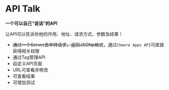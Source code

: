 # API Talk
**一个可以自己“说话”的API**

让API可以告诉你他的作用、地址、请求方式、参数及结果！

* ~~通过一个Server去中转请求，返回JSONp格式~~，通过`Chmore Apps API`可直接获得相关权限
* 通过Tag管理API
* 自定义API页面
* URL可查看并修改
* 可查看结果
* 可增加测试